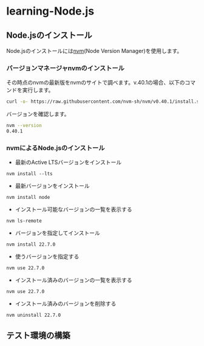 # learning-Node.js

## Node.jsのインストール

Node.jsのインストールには[nvm](Node Version Manager)を使用します。

[nvm]: https://github.com/nvm-sh/nvm

### バージョンマネージャnvmのインストール

その時点のnvmの最新版をnvmのサイトで調べます。v.40.1の場合、以下のコマンドを実行します。

```bash
curl -o- https://raw.githubusercontent.com/nvm-sh/nvm/v0.40.1/install.sh | bash
```

バージョンを確認します。

```bash
nvm --version
0.40.1
```

### nvmによるNode.jsのインストール

- 最新のActive LTSバージョンをインストール

```
nvm install --lts
```

- 最新バージョンをインストール

```
nvm install node
```

- インストール可能なバージョンの一覧を表示する

```
nvm ls-remote
```

- バージョンを指定してインストール

```
nvm install 22.7.0
```

- 使うバージョンを指定する

```
nvm use 22.7.0
```

- インストール済みのバージョンの一覧を表示する

```
nvm use 22.7.0
```

- インストール済みのバージョンを削除する

```
nvm uninstall 22.7.0
```

## テスト環境の構築
